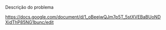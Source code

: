 Descrição do problema

https://docs.google.com/document/d/1_oBeejwQJm7p5T_5stXVEBaBUoNDXidThP85NG1bunc/edit
